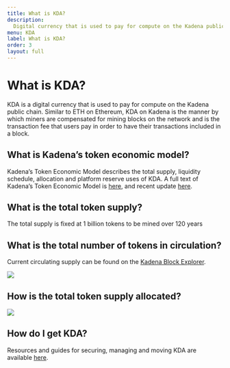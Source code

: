 ```yaml
---
title: What is KDA?
description:
  Digital currency that is used to pay for compute on the Kadena public chain.
menu: KDA
label: What is KDA?
order: 3
layout: full
---
```


# What is KDA?

KDA is a digital currency that is used to pay for compute on the Kadena public
chain. Similar to ETH on Ethereum, KDA on Kadena is the manner by which miners
are compensated for mining blocks on the network and is the transaction fee that
users pay in order to have their transactions included in a block.

## What is Kadena’s token economic model?

Kadena’s Token Economic Model describes the total supply, liquidity schedule,
allocation and platform reserve uses of KDA. A full text of Kadena’s Token
Economic Model is
[here](/blogchain/2019/the-kadena-token-economic-model-2019-10-30), and recent
update
[here](/blogchain/2021/update-to-the-kadena-token-economic-model-2021-01-29).

## What is the total token supply?

The total supply is fixed at 1 billion tokens to be mined over 120 years

## What is the total number of tokens in circulation?

Current circulating supply can be found on the
[Kadena Block Explorer](https://explorer.chainweb.com/mainnet).

![](/assets/docs/coins-in-circulation-337e939b8d8af1978f9b546c8ac1d235.png)

## How is the total token supply allocated?

![](/assets/docs/token-allocation-6b5278df04fdbc2535f80997533cd96c.png)

## How do I get KDA?

Resources and guides for securing, managing and moving KDA are available
[here](/kadena/kda/manage-kda).

